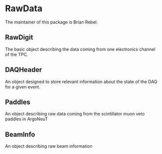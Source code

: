 

# RawData

The maintainer of this package is Brian Rebel.

## RawDigit

The basic object describing the data coming from one electronics channel of the TPC.

## DAQHeader

An object designed to store relevant information about the state of the DAQ for a given event.

## Paddles

An object describing raw data coming from the scintillator muon veto paddles in ArgoNeuT

## BeamInfo

An object describing raw beam information
